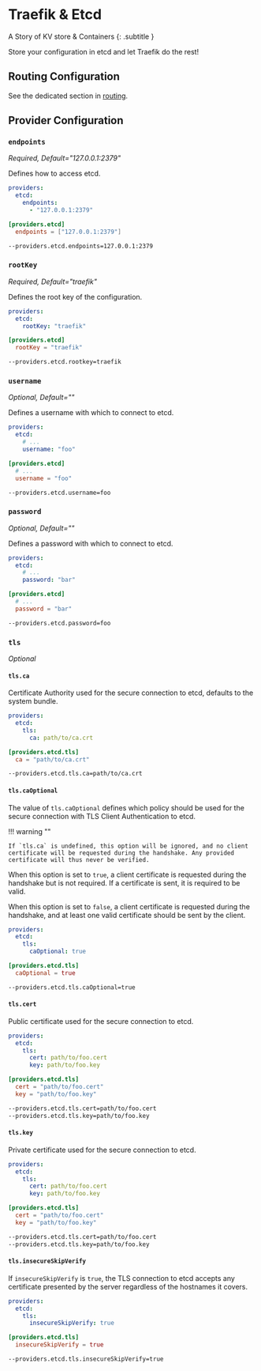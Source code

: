 # Traefik & Etcd

A Story of KV store & Containers
{: .subtitle }

Store your configuration in etcd and let Traefik do the rest!

## Routing Configuration

See the dedicated section in [routing](../routing/providers/kv.md).

## Provider Configuration

### `endpoints`

_Required, Default="127.0.0.1:2379"_

Defines how to access etcd.

```yaml tab="File (YAML)"
providers:
  etcd:
    endpoints:
      - "127.0.0.1:2379"
```

```toml tab="File (TOML)"
[providers.etcd]
  endpoints = ["127.0.0.1:2379"]
```

```bash tab="CLI"
--providers.etcd.endpoints=127.0.0.1:2379
```

### `rootKey`

_Required, Default="traefik"_

Defines the root key of the configuration.

```yaml tab="File (YAML)"
providers:
  etcd:
    rootKey: "traefik"
```

```toml tab="File (TOML)"
[providers.etcd]
  rootKey = "traefik"
```

```bash tab="CLI"
--providers.etcd.rootkey=traefik
```

### `username`

_Optional, Default=""_

Defines a username with which to connect to etcd.

```yaml tab="File (YAML)"
providers:
  etcd:
    # ...
    username: "foo"
```

```toml tab="File (TOML)"
[providers.etcd]
  # ...
  username = "foo"
```

```bash tab="CLI"
--providers.etcd.username=foo
```

### `password`

_Optional, Default=""_

Defines a password with which to connect to etcd.

```yaml tab="File (YAML)"
providers:
  etcd:
    # ...
    password: "bar"
```

```toml tab="File (TOML)"
[providers.etcd]
  # ...
  password = "bar"
```

```bash tab="CLI"
--providers.etcd.password=foo
```

### `tls`

_Optional_

#### `tls.ca`

Certificate Authority used for the secure connection to etcd,
defaults to the system bundle.

```yaml tab="File (YAML)"
providers:
  etcd:
    tls:
      ca: path/to/ca.crt
```

```toml tab="File (TOML)"
[providers.etcd.tls]
  ca = "path/to/ca.crt"
```

```bash tab="CLI"
--providers.etcd.tls.ca=path/to/ca.crt
```

#### `tls.caOptional`

The value of `tls.caOptional` defines which policy should be used for the secure connection with TLS Client Authentication to etcd.

!!! warning ""

    If `tls.ca` is undefined, this option will be ignored, and no client certificate will be requested during the handshake. Any provided certificate will thus never be verified.

When this option is set to `true`, a client certificate is requested during the handshake but is not required. If a certificate is sent, it is required to be valid.

When this option is set to `false`, a client certificate is requested during the handshake, and at least one valid certificate should be sent by the client.

```yaml tab="File (YAML)"
providers:
  etcd:
    tls:
      caOptional: true
```

```toml tab="File (TOML)"
[providers.etcd.tls]
  caOptional = true
```

```bash tab="CLI"
--providers.etcd.tls.caOptional=true
```

#### `tls.cert`

Public certificate used for the secure connection to etcd.

```yaml tab="File (YAML)"
providers:
  etcd:
    tls:
      cert: path/to/foo.cert
      key: path/to/foo.key
```

```toml tab="File (TOML)"
[providers.etcd.tls]
  cert = "path/to/foo.cert"
  key = "path/to/foo.key"
```

```bash tab="CLI"
--providers.etcd.tls.cert=path/to/foo.cert
--providers.etcd.tls.key=path/to/foo.key
```

#### `tls.key`

Private certificate used for the secure connection to etcd.

```yaml tab="File (YAML)"
providers:
  etcd:
    tls:
      cert: path/to/foo.cert
      key: path/to/foo.key
```

```toml tab="File (TOML)"
[providers.etcd.tls]
  cert = "path/to/foo.cert"
  key = "path/to/foo.key"
```

```bash tab="CLI"
--providers.etcd.tls.cert=path/to/foo.cert
--providers.etcd.tls.key=path/to/foo.key
```

#### `tls.insecureSkipVerify`

If `insecureSkipVerify` is `true`, the TLS connection to etcd accepts any certificate presented by the server regardless of the hostnames it covers.

```yaml tab="File (YAML)"
providers:
  etcd:
    tls:
      insecureSkipVerify: true
```

```toml tab="File (TOML)"
[providers.etcd.tls]
  insecureSkipVerify = true
```

```bash tab="CLI"
--providers.etcd.tls.insecureSkipVerify=true
```
